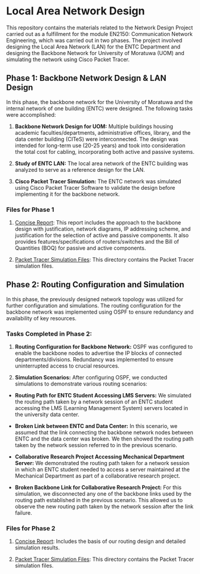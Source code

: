 
# Local Area Network Design

This repository contains the materials related to the Network Design Project carried out as a fulfillment for the module EN2150: Communication Network Engineering, which was carried out in two phases. The project involved designing the Local Area Network (LAN) for the ENTC Department and designing the Backbone Network for University of Moratuwa (UOM) and simulating the network using Cisco Packet Tracer.

## Phase 1: Backbone Network Design & LAN Design 

In this phase, the backbone network for the University of Moratuwa and the internal network of one building (ENTC) were designed. The following tasks were accomplished:

1. **Backbone Network Design for UOM:** Multiple buildings housing academic faculties/departments, administrative offices, library, and     the data center building (CITeS) were interconnected. The design was     intended for long-term use (20-25 years) and took into consideration     the total cost for cabling, incorporating both active and passive       systems.
  
  2.  **Study of ENTC LAN:** The local area network of the ENTC building was analyzed to serve as a reference design for the LAN.
  
  3.  **Cisco Packet Tracer Simulation:** The ENTC network was simulated using Cisco Packet Tracer Software to validate the design      before implementing it for the backbone network.

    

### Files for Phase 1

1.  [Concise Report](https://github.com/randika-perera/Network-Design/blob/main/Phase%201/Report.pdf): This report includes the approach to the backbone design with justification, network diagrams, IP addressing scheme, and justification for the selection of active and passive components. It also provides features/specifications of routers/switches and the Bill of Quantities (BOQ) for passive and active components.
    
2.  [Packet Tracer Simulation Files](https://github.com/randika-perera/Network-Design/tree/main/Phase%201/Packet%20Tracer%20Files): This directory contains the Packet Tracer simulation files.
    

## Phase 2: Routing Configuration and Simulation

In this phase, the previously designed network topology was utilized for further configuration and simulations. The routing configuration for the backbone network was implemented using OSPF to ensure redundancy and availability of key resources.

### Tasks Completed in Phase 2:

 1. **Routing Configuration for Backbone Network:** OSPF was configured to enable the backbone nodes to advertise the IP blocks of connected departments/divisions. Redundancy was implemented to ensure uninterrupted access to crucial resources.
    
2. **Simulation Scenarios:** After configuring OSPF, we conducted simulations to demonstrate various routing scenarios:
      
- **Routing Path for ENTC Student Accessing LMS Servers:** We simulated the routing path taken by a network session of an ENTC student accessing the LMS (Learning Management System) servers located in the university data center.
      
-   **Broken Link between ENTC and Data Center:** In this scenario, we assumed that the link connecting the backbone network nodes    between ENTC and the data center was broken. We then showed the    routing path taken by the network session referred to in the previous scenario.
      
- **Collaborative Research Project Accessing Mechanical Department Server:** We demonstrated the routing path taken for a network session in which an ENTC student needed to access a server maintained    at the Mechanical Department as part of a collaborative research project.
      
- **Broken Backbone Link for Collaborative Research Project:** For this simulation, we disconnected any one of the backbone links used by the routing path established in the previous scenario. This allowed us to observe the new routing path taken by the network session after the link failure.

### Files for Phase 2

1.  [Concise Report](https://github.com/randika-perera/Network-Design/blob/main/Phase%202/Report.pdf): Includes the basis of our routing design and detailed simulation results.
    
2.  [Packet Tracer Simulation Files](https://github.com/randika-perera/Network-Design/tree/main/Phase%202/Packet%20Tracer%20Files): This directory contains the Packet Tracer simulation files.
    
